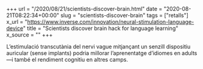 +++
url = "/2020/08/21/scientists-discover-brain.html"
date = "2020-08-21T08:22:34+00:00"
slug = "scientists-discover-brain"
tags = ["retalls"]
x_url = "https://www.inverse.com/innovation/neural-stimulation-language-device"
title = "Scientists discover brain hack for language learning"
x_source = ""
+++

L’estimulació transcutània del nervi vague mitjançant un senzill dispositiu auricular (sense implants) podria millorar l’aprenentatge d’idiomes en adults —i també el rendiment cognitiu en altres camps.

